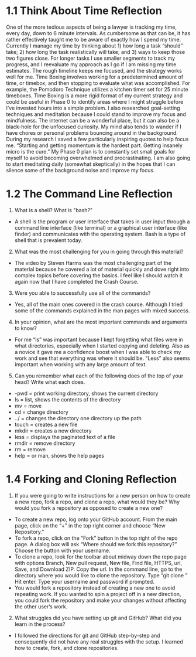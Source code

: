 # 1.1 Think About Time Reflection
One of the more tedious aspects of being a lawyer is tracking my time, every day, down to 6 minute intervals. As cumbersome as that can be, it has rather effectively taught me to be aware of exactly how I spend my time. Currently I manage my time by thinking about 1) how long a task “should” take; 2) how long the task realistically will take; and 3) ways to keep those two figures close. For longer tasks I use smaller segments to track my progress, and I reevaluate my approach as I go if I am missing my time estimates. The rough timeline keeps me focused, and the strategy works well for me.
Time Boxing involves working for a predetermined amount of time, or timebox, and then stopping to evaluate what was accomplished. For example, the Pomodoro Technique utilizes a kitchen timer set for 25 minute timeboxes. Time Boxing is a more rigid format of my current strategy and could be useful in Phase 0 to identify areas where I might struggle before I’ve invested hours into a simple problem.
I also researched goal-setting techniques and meditation because I could stand to improve my focus and mindfulness. The internet can be a wonderful place, but it can also be a black-hole for the unfocused curiosity. My mind also tends to wander if I have chores or personal problems bouncing around in the background. During my research I saved a few particularly inspiring quotes to help focus me. “Starting and getting momentum is the hardest part. Getting insanely micro is the cure.” My Phase 0 plan is to constantly set small goals for myself to avoid becoming overwhelmed and procrastinating. I am also going to start meditating daily (somewhat skeptically) in the hopes that I can silence some of the background noise and improve my focus.


# 1.2 The Command Line Reflection
1. What is a shell? What is "bash?"
  * A shell is the program or user interface that takes in user input through a command line interface (like terminal) or a graphical user interface (like finder) and communicates with the operating system. Bash is a type of shell that is prevalent today.
2. What was the most challenging for you in going through this material?
  * The video by Steven Harms was the most challenging part of the material because he covered a lot of material quickly and dove right into complex topics before covering the basics. I feel like I should watch it again now that I have completed the Crash Course.
3. Were you able to successfully use all of the commands?
  * Yes, all of the main ones covered in the crash course. Although I tried some of the commands explained in the man pages with mixed success.
4. In your opinion, what are the most important commands and arguments to know?
  * For me “ls” was important because I kept forgetting what files were in what directories, especially when I started copying and deleting. Also as a novice it gave me a confidence boost when I was able to check my work and see that everything was where it should be. “Less” also seems important when working with any large amount of text.
5. Can you remember what each of the following does of the top of your head? Write what each does.
  * -pwd = print working directory, shows the current directory
  * ls = list, shows the contents of the directory
  * mv = move
  * cd = change directory
  * ../ = changes the directory one directory up the path
  * touch = creates a new file
  * mkdir = creates a new directory
  * less = displays the paginated text of a file
  * rmdir = remove directory
  * rm = remove
  * help = or man, shows the help pages


# 1.4 Forking and Cloning Reflection
1. If you were going to write instructions for a new person on how to create a new repo, fork a repo, and clone a repo, what would they be? Why would you fork a repository as opposed to create a new one?
  * To create a new repo, log onto your GitHub account. From the main page, click on the “+” in the top right corner and choose “New Repository.”
  * To fork a repo, click on the “Fork” button in the top right of the repo page. A dialog box will ask “Where should we fork this repository?” Choose the button with your username.
  * To clone a repo, look for the toolbar about midway down the repo page with options Branch, New pull request, New file, Find file, HTTPS, url, Save, and Download ZIP. Copy the url. In the command line, go to the directory where you would like to clone the repository. Type “git clone <COPIED URL>” Hit enter. Type your username and password if prompted.
  * You would fork a repository instead of creating a new one to avoid repeating work. If you wanted to spin a project off in a new direction, you could fork the repository and make your changes without affecting the other user’s work.
2. What struggles did you have setting up git and GitHub? What did you learn in the process?
  * I followed the directions for git and GitHub step-by-step and consequently did not have any real struggles with the setup. I learned how to create, fork, and clone repositories.

